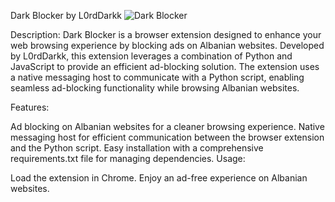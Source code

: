 Dark Blocker by L0rdDarkk
![Dark Blocker](https://raw.githubusercontent.com/L0rdDarkk/Ads_Blocker_py/07ca0ea91ea88e085c68027afbe50b1a19744b50/ads_blocker.png)


Description:
Dark Blocker is a browser extension designed to enhance your web browsing experience by blocking ads on Albanian websites. Developed by L0rdDarkk, this extension leverages a combination of Python and JavaScript to provide an efficient ad-blocking solution. The extension uses a native messaging host to communicate with a Python script, enabling seamless ad-blocking functionality while browsing Albanian websites.

Features:

Ad blocking on Albanian websites for a cleaner browsing experience.
Native messaging host for efficient communication between the browser extension and the Python script.
Easy installation with a comprehensive requirements.txt file for managing dependencies.
Usage:

Load the extension in Chrome.
Enjoy an ad-free experience on Albanian websites.
